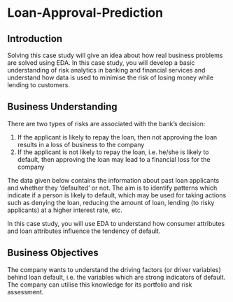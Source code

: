 # Loan-Approval-Prediction

## Introduction

Solving this case study will give an idea about how real business problems are solved using EDA. In this case study, you will develop a basic understanding of risk analytics in banking and financial services and understand how data is used to minimise the risk of losing money while lending to customers.


## Business Understanding

There are two types of risks are associated with the bank’s decision:
1. If the applicant is likely to repay the loan, then not approving the loan results in a loss of business to the company
2. If the applicant is not likely to repay the loan, i.e. he/she is likely to default, then approving the loan may lead to a financial loss for the company

The data given below contains the information about past loan applicants and whether they ‘defaulted’ or not. The aim is to identify patterns which indicate if a person is likely to default, which may be used for taking actions such as denying the loan, reducing the amount of loan, lending (to risky applicants) at a higher interest rate, etc.

In this case study, you will use EDA to understand how consumer attributes and loan attributes influence the tendency of default.


## Business Objectives

The company wants to understand the driving factors (or driver variables) behind loan default, i.e. the variables which are strong indicators of default.  The company can utilise this knowledge for its portfolio and risk assessment. 
